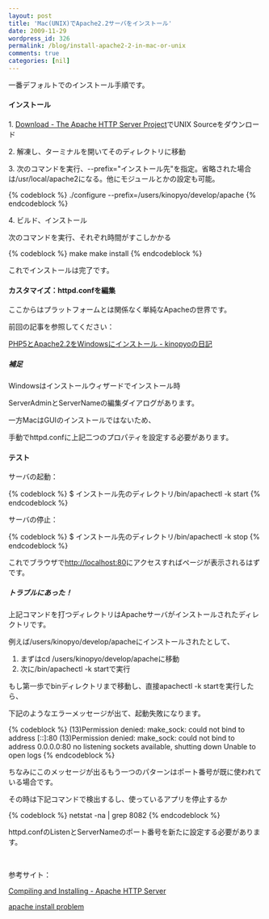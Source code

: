 ```yaml
---
layout: post
title: 'Mac(UNIX)でApache2.2サーバをインストール'
date: 2009-11-29
wordpress_id: 326
permalink: /blog/install-apache2-2-in-mac-or-unix
comments: true
categories: [nil]
---
```

<div class="section">
<p>一番デフォルトでのインストール手順です。</p>
<h4>インストール</h4>
<p>1. <a href="http://httpd.apache.org/download.cgi" target="_blank">Download - The Apache HTTP Server Project</a>でUNIX Sourceをダウンロード</p>
<p>2. 解凍し、ターミナルを開いてそのディレクトリに移動</p>
<p>3. 次のコマンドを実行、--prefix="インストール先"を指定。省略された場合は/usr/local/apache2になる。他にモジュールとかの設定も可能。</p>
{% codeblock %}
./configure --prefix=/users/kinopyo/develop/apache
{% endcodeblock %}
<p>4. ビルド、インストール</p>
<p>次のコマンドを実行、それぞれ時間がすこしかかる</p>
{% codeblock %}
make
make install
{% endcodeblock %}
<p>これでインストールは完了です。</p>
<h4>カスタマイズ：httpd.confを編集</h4>
<p>ここからはプラットフォームとは関係なく単純なApacheの世界です。</p>
<p>前回の記事を参照してください：</p>
<p><a href="http://d.hatena.ne.jp/kinopyo/20091124/1259017666" target="_blank">PHP5とApache2.2をWindowsにインストール - kinopyoの日記 </a></p>
<h5>補足</h5>
<p>Windowsはインストールウィザードでインストール時</p>
<p>ServerAdminとServerNameの編集ダイアログがあります。</p>
<p>一方MacはGUIのインストールではないため、</p>
<p>手動でhttpd.confに上記二つのプロパティを設定する必要があります。</p>
<h4>テスト</h4>
<p>サーバの起動：</p>
{% codeblock %}
$ インストール先のディレクトリ/bin/apachectl -k start
{% endcodeblock %}
<p>サーバの停止：</p>
{% codeblock %}
$ インストール先のディレクトリ/bin/apachectl -k stop
{% endcodeblock %}
<p>これでブラウザで<a href="http://localhost:80" target="_blank">http://localhost:80</a>にアクセスすればページが表示されるはずです。</p>
<h5>トラブルにあった！</h5>
<p>上記コマンドを打つディレクトリはApacheサーバがインストールされたディレクトリです。</p>
<p>例えば/users/kinopyo/develop/apacheにインストールされたとして、</p>
<ol>
<li>まずはcd /users/kinopyo/develop/apacheに移動</li>
<li>次に/bin/apachectl -k startで実行</li>
</ol>
<p>もし第一歩でbinディレクトリまで移動し、直接apachectl -k startを実行したら、</p>
<p>下記のようなエラーメッセージが出て、起動失敗になります。</p>
{% codeblock %}
(13)Permission denied: make_sock: could not bind to address [::]:80
(13)Permission denied: make_sock: could not bind to address 0.0.0.0:80
no listening sockets available, shutting down
Unable to open logs
{% endcodeblock %}
<br/>
<p>ちなみにこのメッセージが出るもう一つのパターンはポート番号が既に使われている場合です。</p>
<p>その時は下記コマンドで検出するし、使っているアプリを停止するか</p>
{% codeblock %}
netstat -na | grep 8082
{% endcodeblock %}
<p>httpd.confのListenとServerNameのポート番号を新たに設定する必要があります。</p>
<br/>
<p>参考サイト：</p>
<p><a href="http://httpd.apache.org/docs/2.2/install.html" target="_blank">Compiling and Installing - Apache HTTP Server</a></p>
<p><a href="http://lists.freebsd.org/pipermail/freebsd-questions/2003-November/025576.html" target="_blank"> apache install problem   </a></p>
</div>

